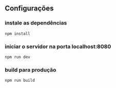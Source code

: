 ## Configurações

### instale as dependências
```
npm install
```
### iniciar o servidor na porta localhost:8080
```
npm run dev
```
### build para produção
```
npm run build
```
